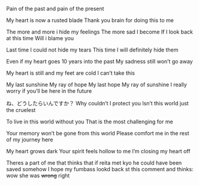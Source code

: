 Pain of the past and pain of the present

My heart is now a rusted blade
Thank you brain for doing this to me

The more and more i hide my feelings
The more sad I become
If I look back at this time
Will i blame you

Last time I could not hide my tears
This time
I will definitely hide them

Even if my heart goes 10 years into the past
My sadness still won’t go away 

My heart is still and my feet are cold
I can’t take this

My last sunshine
My ray of hope
My last hope
My ray of sunshine
I really worry if you’ll be here in the future

ね、どうしたらいんですか？
Why couldn’t I protect you
Isn’t this world just the cruelest

To live in this world without you
That is the most challenging for me

Your memory won’t be gone from this world
Please comfort me in the rest of my journey here

My heart grows dark
Your spirit feels hollow to me
I’m closing my heart off

Theres a part of me that thinks that if reita met kyo he could have been saved somehow
I hope my fumbass lookd back st this comment and thinks: wow she was ~~wrong~~ right 